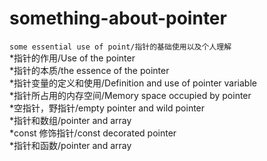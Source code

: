# something-about-pointer
`some essential use of point/指针的基础使用以及个人理解`  
*指针的作用/Use of the pointer  
*指针的本质/the essence of the pointer  
*指针变量的定义和使用/Definition and use of pointer variable  
*指针所占用的内存空间/Memory space occupied by pointer  
*空指针，野指针/empty pointer and wild pointer  
*指针和数组/pointer and array  
*const 修饰指针/const decorated pointer  
*指针和函数/pointer and array

